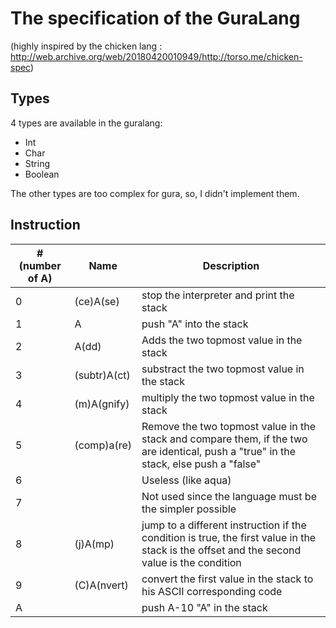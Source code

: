 # The specification of the GuraLang
(highly inspired by the chicken lang : http://web.archive.org/web/20180420010949/http://torso.me/chicken-spec)
## Types
4 types are available in the guralang:
*   Int
*   Char
*   String
*   Boolean

The other types are too complex for gura, so, I didn't implement them.

## Instruction

| # (number of A) | Name  | Description
|---|---|---|
| 0 | (ce)A(se)  | stop the interpreter and print the stack  |
| 1  | A  | push "A" into the stack |
| 2  | A(dd)  | Adds the two topmost value in the stack  |
| 3 | (subtr)A(ct) | substract the two topmost value in the stack |
| 4 | (m)A(gnify) | multiply the two topmost value in the stack |
| 5 | (comp)a(re) | Remove the two topmost value in the stack and compare them, if the two are identical, push a "true" in the stack, else push a "false"
| 6 |  | Useless (like aqua)
| 7 |  | Not used since the language must be the simpler possible
| 8 | (j)A(mp) | jump to a different instruction if the condition is true, the first value in the stack is the offset and the second value is the condition
| 9 | (C)A(nvert) | convert the first value in the stack to his ASCII corresponding code
| A |  | push A-10 "A" in the stack
